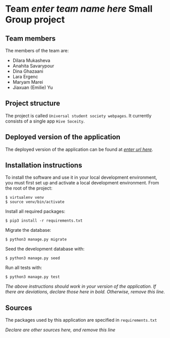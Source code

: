 # Team *enter team name here* Small Group project

## Team members
The members of the team are:
- Dilara Mukasheva
- Anahita Savarypour
- Dina Ghazaani
- Lara Ergenc
- Maryam Marei 
- Jiaxuan (Emilie) Yu

## Project structure
The project is called `Universal student society webpages`.  It currently consists of a single app `Hive Soceity`.

## Deployed version of the application
The deployed version of the application can be found at [*enter url here*](*enter_url_here*).

## Installation instructions
To install the software and use it in your local development environment, you must first set up and activate a local development environment.  From the root of the project:

```
$ virtualenv venv
$ source venv/bin/activate
```

Install all required packages:

```
$ pip3 install -r requirements.txt
```

Migrate the database:

```
$ python3 manage.py migrate
```

Seed the development database with:

```
$ python3 manage.py seed
```

Run all tests with:
```
$ python3 manage.py test
```

*The above instructions should work in your version of the application.  If there are deviations, declare those here in bold.  Otherwise, remove this line.*

## Sources
The packages used by this application are specified in `requirements.txt`

*Declare are other sources here, and remove this line*
